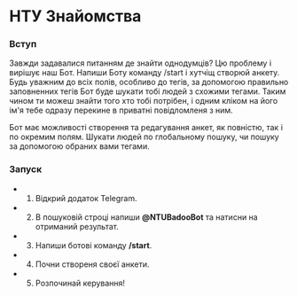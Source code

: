 # НТУ Знайомства
### Вступ
Завжди задавалися питанням де знайти однодумців? Цю проблему і вирішує наш Бот. Напиши Боту команду /start і хутчіщ створюй анкету. 
Будь уважним до всіх полів, особливо до тегів, за допомогою правильно заповненних тегів Бот буде шукати тобі людей з схожими тегами.
Таким чином ти можеш знайти того хто тобі потрібен, і одним кліком на його ім'я тебе одразу перекине в приватні повідломленя з ним.

Бот має можливості створення та редагування анкет, як повністю, так і по окремим полям. Шукати людей по глобальному пошуку, чи пошуку
за допомогою обраних вами тегами.

### Запуск
- 1. Відкрий додаток Telegram.
- 2. В пошуковій строці напиши **@NTUBadooBot** та натисни на отриманий результат.
- 3. Напиши ботові команду **/start**.
- 4. Почни створеня своєї анкети.
- 5. Розпочинай керування!
